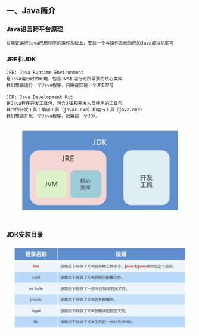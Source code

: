 ## 一、Java简介

### Java语言跨平台原理

```
在需要运行Java应用程序的操作系统上，安装一个与操作系统对应的Java虚拟机即可
```

### JRE和JDK

```
JRE: Java Runtime Environment
是Java运行时的环境，包含JVM和运行时所需要的核心类库
我们想要运行一个Java程序，只需要安装一个JRE即可

JDK: Java Development Kit
是Java程序开发工具包，包含JRE和开发人员使用的工具包
其中的开发工具：编译工具（javac.exe）和运行工具（java.exe）
我们想要开发一个Java程序，就需要一个JDK。
```

![截屏2021-11-12 下午5.55.33](https://raw.githubusercontent.com/DataDevLPY/TyporaPicStore/main/Picture202111220050982.png?token=AWS37JI7O64AH2TZANMTLWDBTJ4PU)

### JDK安装目录

![截屏2021-11-12 下午5.57.31](https://raw.githubusercontent.com/DataDevLPY/TyporaPicStore/main/Picture202111220050330.png?token=AWS37JJDCIQ2PL3N5FBINVTBTJ4P4)























